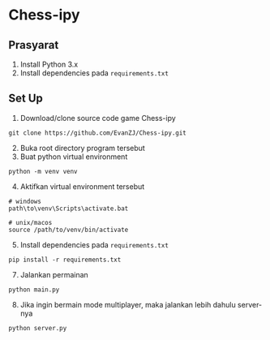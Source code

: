 # Chess-ipy

## Prasyarat
1. Install Python 3.x
2. Install dependencies pada `requirements.txt`

## Set Up
1. Download/clone source code game Chess-ipy
```
git clone https://github.com/EvanZJ/Chess-ipy.git
```
2. Buka root directory program tersebut
3. Buat python virtual environment
```
python -m venv venv
```
4. Aktifkan virtual environment tersebut
```
# windows
path\to\venv\Scripts\activate.bat

# unix/macos
source /path/to/venv/bin/activate
```
5. Install dependencies pada `requirements.txt`
```
pip install -r requirements.txt
```
7. Jalankan permainan
```
python main.py
```
8. Jika ingin bermain mode multiplayer, maka jalankan lebih dahulu server-nya
```
python server.py
```
